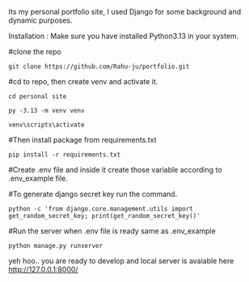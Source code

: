 Its my personal portfolio site, I used Django for some background and dynamic purposes.

Installation :
Make sure you have installed Python3.13 in your system.

#clone the repo

```git clone https://github.com/Rahu-ju/portfolio.git```

#cd to repo, then create venv and activate it.

```cd personal site```

```py -3.13 -m venv venv```

```venv\scripts\activate```

#Then install package from requirements.txt

```pip install -r requirements.txt```

#Create .env file and inside it create those variable according to .env_example file.

#To generate django secret key run the command.

```python -c 'from django.core.management.utils import get_random_secret_key; print(get_random_secret_key()'  ```

#Run the server when .env file is ready same as .env_example

```python manage.py runserver```

yeh hoo.. you are ready to develop and local server is avaiable here http://127.0.0.1:8000/






